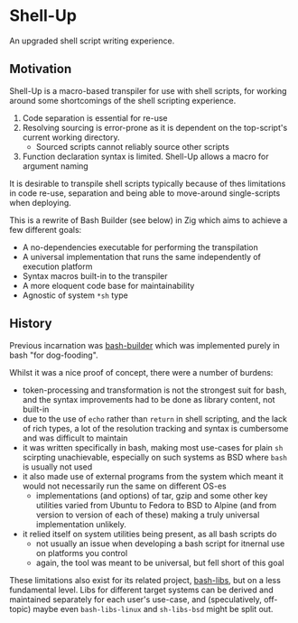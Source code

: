 # Shell-Up

An upgraded shell script writing experience.

## Motivation

Shell-Up is a macro-based transpiler for use with shell scripts, for working around some shortcomings of the shell scripting experience.

1. Code separation is essential for re-use
2. Resolving sourcing is error-prone as it is dependent on the top-script's current working directory.
    * Sourced scripts cannot reliably source other scripts
3. Function declaration syntax is limited. Shell-Up allows a macro for argument naming

It is desirable to transpile shell scripts typically because of thes limitations in code re-use, separation and being able to move-around single-scripts when deploying.

This is a rewrite of Bash Builder (see below) in Zig which aims to achieve a few different goals:

* A no-dependencies executable for performing the transpilation
* A universal implementation that runs the same independently of execution platform
* Syntax macros built-in to the transpiler
* A more eloquent code base for maintainability
* Agnostic of system `*sh` type

## History

Previous incarnation was [bash-builder](https://gitlab.com/taikedz/bash-builder) which was implemented purely in bash "for dog-fooding".

Whilst it was a nice proof of concept, there were a number of burdens:

* token-processing and transformation is not the strongest suit for bash, and the syntax improvements had to be done as library content, not built-in
* due to the use of `echo` rather than `return` in shell scripting, and the lack of rich types, a lot of the resolution tracking and syntax is cumbersome and was difficult to maintain
* it was written specifically in bash, making most use-cases for plain `sh` scirpting unachievable, especially on such systems as BSD where `bash` is usually not used
* it also made use of external programs from the system which meant it would not necessarily run the same on different OS-es
    * implementations (and options) of tar, gzip and some other key utilities varied from Ubuntu to Fedora to BSD to Alpine (and from version to version of each of these) making a truly universal implementation unlikely.
* it relied itself on system utilities being present, as all bash scripts do
    * not usually an issue when developing a bash script for itnernal use on platforms you control
    * again, the tool was meant to be universal, but fell short of this goal

These limitations also exist for its related project, [bash-libs](https://gitlab.com/taikedz/bash-libs), but on a less fundamental level. Libs for different target systems can be derived and maintained separately for each user's use-case, and (speculatively, off-topic) maybe even `bash-libs-linux` and `sh-libs-bsd` might be split out.

